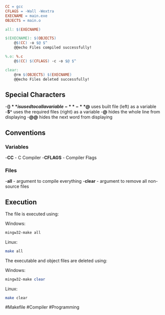 ```Makefile
CC = gcc
CFLAGS = -Wall -Wextra
EXECNAME = main.exe
OBJECTS = main.o

all: $(EXECNAME)

$(EXECNAME): $(OBJECTS)
    @$(CC) -o $@ $^
    @@echo Files compiled successfully!

%.o: %.c
    @$(CC) $(CFLAGS) -c -o $@ $^

clear:
    @rm $(OBJECTS) $(EXECNAME)
    @@echo Files deleted successfully!
```
## Special Characters
-**$()** is used to call a variable
-**%.o** and **%.c** allows for any files of these types to use the rules
-**$@** uses built file (left) as a variable
-**$^** uses the required files (right) as a variable
-**@** hides the whole line from displaying
-**@@** hides the next word from displaying
## Conventions
### Variables
-**CC** - C Compiler
-**CFLAGS** - Compiler Flags
### Files
-**all** - argument to compile everything
-**clear** - argument to remove all non-source files
## Execution
The file is executed using:

Windows:
```Powershell
mingw32-make all
```
Linux:
```Bash
make all
```

The executable and object files are deleted using:

Windows:
```Powershell
mingw32-make clear
```
Linux:
```Bash
make clear
```

#Makefile #Compiler #Programming